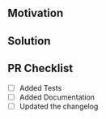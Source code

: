 <!--
Thank you for your Pull Request. Please provide a description above and review
the requirements below.

Bug fixes and new features should include tests.

Contributors guide: <https://github.com/zyclonepunch/kzg-ceremony-sequencer/blob/master/CONTRIBUTING.md>

The contributors guide includes instructions for running rustfmt and building the
documentation.
-->

## Motivation

<!--
Explain the context and why you're making that change. What is the problem
you're trying to solve? In some cases there is not a problem and this can be
thought of as being the motivation for your change.
-->

## Solution

<!--
Summarize the solution and provide any necessary context needed to understand
the code change.
-->

## PR Checklist

- [ ] Added Tests
- [ ] Added Documentation
- [ ] Updated the changelog

<!-- This template is based on https://github.com/tokio-rs/tokio/blob/tokio-1.13.0/.github/PULL_REQUEST_TEMPLATE.md and https://github.com/gakonst/ethers-rs/blob/0.5.3/.github/PULL_REQUEST_TEMPLATE.md -->
